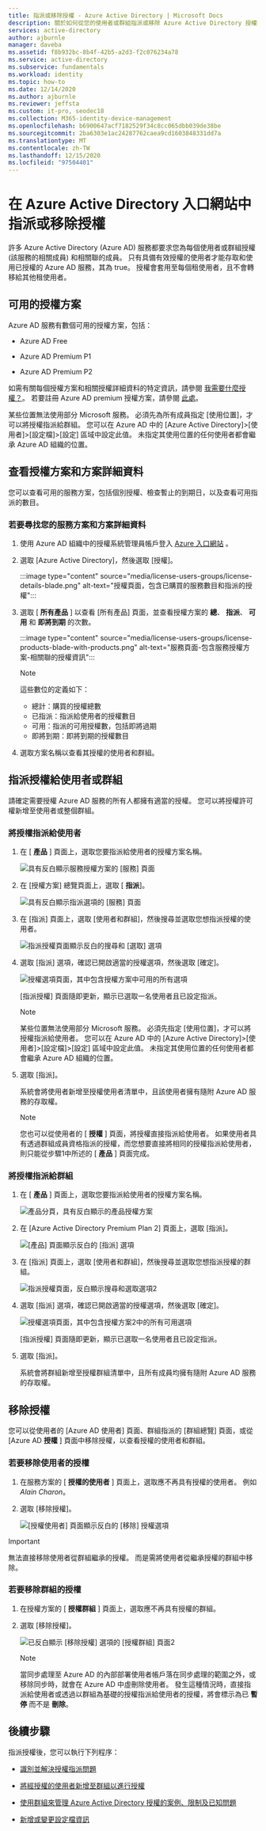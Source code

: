 ```yaml
---
title: 指派或移除授權 - Azure Active Directory | Microsoft Docs
description: 關於如何從您的使用者或群組指派或移除 Azure Active Directory 授權的指示。
services: active-directory
author: ajburnle
manager: daveba
ms.assetid: f8b932bc-8b4f-42b5-a2d3-f2c076234a78
ms.service: active-directory
ms.subservice: fundamentals
ms.workload: identity
ms.topic: how-to
ms.date: 12/14/2020
ms.author: ajburnle
ms.reviewer: jeffsta
ms.custom: it-pro, seodec18
ms.collection: M365-identity-device-management
ms.openlocfilehash: b6900647acf7182529f34c8cc065dbb039de38be
ms.sourcegitcommit: 2ba6303e1ac24287762caea9cd1603848331dd7a
ms.translationtype: MT
ms.contentlocale: zh-TW
ms.lasthandoff: 12/15/2020
ms.locfileid: "97504401"
---
```

# <a name="assign-or-remove-licenses-in-the-azure-active-directory-portal"></a>在 Azure Active Directory 入口網站中指派或移除授權

許多 Azure Active Directory (Azure AD) 服務都要求您為每個使用者或群組授權 (該服務的相關成員) 和相關聯的成員。 只有具備有效授權的使用者才能存取和使用已授權的 Azure AD 服務，其為 true。 授權會套用至每個租使用者，且不會轉移給其他租使用者。 

## <a name="available-license-plans"></a>可用的授權方案

Azure AD 服務有數個可用的授權方案，包括：

- Azure AD Free

- Azure AD Premium P1

- Azure AD Premium P2

如需有關每個授權方案和相關授權詳細資料的特定資訊，請參閱 [我需要什麼授權？](https://azure.microsoft.com/pricing/details/active-directory/)。 若要註冊 Azure AD premium 授權方案，請參閱 [此處](./active-directory-get-started-premium.md)。

某些位置無法使用部分 Microsoft 服務。 必須先為所有成員指定 [使用位置]，才可以將授權指派給群組。 您可以在 Azure AD 中的 [Azure Active Directory]&gt;[使用者]&gt;[設定檔]&gt;[設定] 區域中設定此值。 未指定其使用位置的任何使用者都會繼承 Azure AD 組織的位置。

## <a name="view-license-plans-and-plan-details"></a>查看授權方案和方案詳細資料

您可以查看可用的服務方案，包括個別授權、檢查暫止的到期日，以及查看可用指派的數目。

### <a name="to-find-your-service-plan-and-plan-details"></a>若要尋找您的服務方案和方案詳細資料

1. 使用 Azure AD 組織中的授權系統管理員帳戶登入 [Azure 入口網站](https://portal.azure.com/) 。

1. 選取 [Azure Active Directory]，然後選取 [授權]。

    :::image type="content" source="media/license-users-groups/license-details-blade.png" alt-text="授權頁面，包含已購買的服務數目和指派的授權":::

1. 選取 [ **所有產品** ] 以查看 [所有產品] 頁面，並查看授權方案的 **總**、 **指派**、 **可用** 和 **即將到期** 的次數。

    :::image type="content" source="media/license-users-groups/license-products-blade-with-products.png" alt-text="服務頁面-包含服務授權方案-相關聯的授權資訊":::

    > [!NOTE]
    > 這些數位的定義如下： 
    > - 總計：購買的授權總數
    > - 已指派：指派給使用者的授權數目
    > - 可用：指派的可用授權數，包括即將過期
    > - 即將到期：即將到期的授權數目

1. 選取方案名稱以查看其授權的使用者和群組。

## <a name="assign-licenses-to-users-or-groups"></a>指派授權給使用者或群組

請確定需要授權 Azure AD 服務的所有人都擁有適當的授權。 您可以將授權許可權新增至使用者或整個群組。

### <a name="to-assign-a-license-to-a-user"></a>將授權指派給使用者

1. 在 [ **產品** ] 頁面上，選取您要指派給使用者的授權方案名稱。

    ![具有反白顯示服務授權方案的 [服務] 頁面](media/license-users-groups/license-products-blade-with-product-highlight.png)

1. 在 [授權方案] 總覽頁面上，選取 [ **指派**]。

    ![具有反白顯示指派選項的 [服務] 頁面](media/license-users-groups/license-products-blade-with-assign-option-highlight.png)

1. 在 [指派] 頁面上，選取 [使用者和群組]，然後搜尋並選取您想指派授權的使用者。

    ![指派授權頁面顯示反白的搜尋和 [選取] 選項](media/license-users-groups/assign-license-blade-with-highlight.png)

1. 選取 [指派] 選項，確認已開啟適當的授權選項，然後選取 [確定]。

    ![授權選項頁面，其中包含授權方案中可用的所有選項](media/license-users-groups/license-option-blade-assignments.png)

    [指派授權] 頁面隨即更新，顯示已選取一名使用者且已設定指派。

    > [!NOTE]
    > 某些位置無法使用部分 Microsoft 服務。 必須先指定 [使用位置]，才可以將授權指派給使用者。 您可以在 Azure AD 中的 [Azure Active Directory]&gt;[使用者]&gt;[設定檔]&gt;[設定] 區域中設定此值。 未指定其使用位置的任何使用者都會繼承 Azure AD 組織的位置。

1. 選取 [指派]。

    系統會將使用者新增至授權使用者清單中，且該使用者擁有隨附 Azure AD 服務的存取權。
    > [!NOTE]
    > 您也可以從使用者的 [ **授權** ] 頁面，將授權直接指派給使用者。 如果使用者具有透過群組成員資格指派的授權，而您想要直接將相同的授權指派給使用者，則只能從步驟1中所述的 [ **產品** ] 頁面完成。

### <a name="to-assign-a-license-to-a-group"></a>將授權指派給群組

1. 在 [ **產品** ] 頁面上，選取您要指派給使用者的授權方案名稱。

    ![產品分頁，具有反白顯示的產品授權方案](media/license-users-groups/license-products-blade-with-product-highlight.png)

1. 在 [Azure Active Directory Premium Plan 2] 頁面上，選取 [指派]。

    ![[產品] 頁面顯示反白的 [指派] 選項](media/license-users-groups/license-products-blade-with-assign-option-highlight.png)

1. 在 [指派] 頁面上，選取 [使用者和群組]，然後搜尋並選取您想指派授權的群組。

    ![指派授權頁面，反白顯示搜尋和選取選項2](media/license-users-groups/assign-group-license-blade-with-highlight.png)

1. 選取 [指派] 選項，確認已開啟適當的授權選項，然後選取 [確定]。

    ![授權選項頁面，其中包含授權方案2中的所有可用選項](media/license-users-groups/license-option-blade-group-assignments.png)

    [指派授權] 頁面隨即更新，顯示已選取一名使用者且已設定指派。

1. 選取 [指派]。

    系統會將群組新增至授權群組清單中，且所有成員均擁有隨附 Azure AD 服務的存取權。

## <a name="remove-a-license"></a>移除授權

您可以從使用者的 [Azure AD 使用者] 頁面、群組指派的 [群組總覽] 頁面，或從 [Azure AD **授權** ] 頁面中移除授權，以查看授權的使用者和群組。

### <a name="to-remove-a-license-from-a-user"></a>若要移除使用者的授權

1. 在服務方案的 [ **授權的使用者** ] 頁面上，選取應不再具有授權的使用者。 例如 _Alain Charon_。

1. 選取 [移除授權]。

    ![[授權使用者] 頁面顯示反白的 [移除] 授權選項](media/license-users-groups/license-products-user-blade-with-remove-option-highlight.png)

> [!IMPORTANT]
> 無法直接移除使用者從群組繼承的授權。 而是需將使用者從繼承授權的群組中移除。

### <a name="to-remove-a-license-from-a-group"></a>若要移除群組的授權

1. 在授權方案的 [ **授權群組** ] 頁面上，選取應不再具有授權的群組。

1. 選取 [移除授權]。

    ![已反白顯示 [移除授權] 選項的 [授權群組] 頁面2](media/license-users-groups/license-products-group-blade-with-remove-option-highlight.png)
    
    > [!NOTE]
    > 當同步處理至 Azure AD 的內部部署使用者帳戶落在同步處理的範圍之外，或移除同步時，就會在 Azure AD 中虛刪除使用者。 發生這種情況時，直接指派給使用者或透過以群組為基礎的授權指派給使用者的授權，將會標示為已 **暫停** 而不是 **刪除**。

## <a name="next-steps"></a>後續步驟

指派授權後，您可以執行下列程序：

- [識別並解決授權指派問題](../enterprise-users/licensing-groups-resolve-problems.md)

- [將經授權的使用者新增至群組以進行授權](../enterprise-users/licensing-groups-migrate-users.md)

- [使用群組來管理 Azure Active Directory 授權的案例、限制及已知問題](../enterprise-users/licensing-group-advanced.md)

- [新增或變更設定檔資訊](active-directory-users-profile-azure-portal.md)
